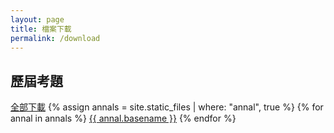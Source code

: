 ```yaml
---
layout: page
title: 檔案下載
permalink: /download
---
```


## 歷屆考題
[全部下載](/assets/cpge_annals.zip)
{% assign annals = site.static_files | where: "annal", true %}
{% for annal in annals %}
  [{{ annal.basename }}]({{annal.path}})
{% endfor %}
